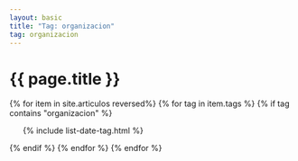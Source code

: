```yaml
---
layout: basic
title: "Tag: organizacion"
tag: organizacion
---
```


<h1>{{ page.title }}</h1>

{% for item in site.articulos reversed%}
{% for tag in item.tags %}
{% if tag contains "organizacion" %}
<ul>
    {% include list-date-tag.html %}
</ul>
{% endif %}
{% endfor %}
{% endfor %}